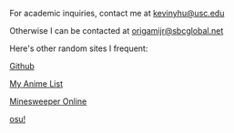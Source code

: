 For academic inquiries, contact me at kevinyhu@usc.edu

Otherwise I can be contacted at origamijr@sbcglobal.net

Here's other random sites I frequent:

[Github](https://github.com/Origamijr)

[My Anime List](https://myanimelist.net/profile/Nessun)

[Minesweeper Online](https://minesweeper.online/player/1896875)

[osu!](https://osu.ppy.sh/u/8350142)